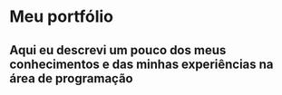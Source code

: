 # Meu portfólio

## Aqui eu descrevi um pouco dos meus conhecimentos e das minhas experiências na área de programação
